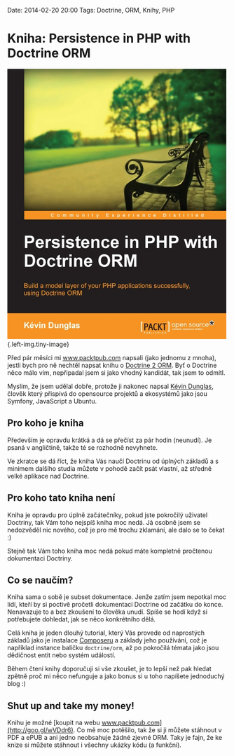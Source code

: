 Date: 2014-02-20 20:00
Tags: Doctrine, ORM, Knihy, PHP

# Kniha: Persistence in PHP with Doctrine ORM

![book-doctrine-orm](/content/book-doctrine-orm.jpg){.left-img.tiny-image}

Před pár měsíci mi www.packtpub.com napsali (jako jednomu z mnoha), jestli bych pro ně nechtěl napsat knihu o [Doctrine 2 ORM](http://www.doctrine-project.org/projects/orm.html).
Byť o Doctrine něco málo vím, nepřipadal jsem si jako vhodný kandidát, tak jsem to odmítl.

Myslím, že jsem udělal dobře, protože ji nakonec napsal [Kévin Dunglas](http://dunglas.fr/),
člověk který přispívá do opensource projektů a ekosystémů jako jsou Symfony, JavaScript a Ubuntu.



## Pro koho je kniha

Především je opravdu krátká a dá se přečíst za pár hodin (neunudí).
Je psaná v angličtině, takže té se rozhodně nevyhnete.

Ve zkratce se dá říct, že kniha Vás naučí Doctrinu od úplných základů
a s minimem dalšího studia můžete v pohodě začít psát vlastní, až středně velké aplikace nad Doctrine.



## Pro koho tato kniha není

Kniha je opravdu pro úplně začátečníky, pokud jste pokročilý uživatel Doctriny, tak Vám toho nejspíš kniha moc nedá.
Já osobně jsem se nedozvěděl nic nového, což je pro mě trochu zklamání, ale dalo se to čekat :)

Stejně tak Vám toho kniha moc nedá pokud máte kompletně pročtenou dokumentaci Doctriny.



## Co se naučím?

Kniha sama o sobě je subset dokumentace. Jenže zatím jsem nepotkal moc lidí,
kteří by si poctivě pročetli dokumentaci Doctrine od začátku do konce.
Nenavazuje to a bez zkoušení to člověka unudí.
Spíše se hodí když si potřebujete dohledat, jak se něco konkrétního dělá.

Celá kniha je jeden dlouhý tutorial, který Vás provede od naprostých základů jako je instalace [Composeru](https://getcomposer.org/doc/00-intro.md)
a základy jeho používání, což je například instance balíčku `doctrine/orm`, až po pokročilá témata jako jsou dědičnost entit nebo systém událostí.

Během čtení knihy doporučuji si vše zkoušet, je to lepší než pak hledat zpětně proč mi něco nefunguje 
a jako bonus si u toho napíšete jednoduchý blog :)



## Shut up and take my money!

Knihu je možné [koupit na webu www.packtpub.com](http://goo.gl/wVDdr6).
Co mě moc potěšilo, tak že si ji můžete stáhnout v PDF a ePUB a ani jedno neobsahuje žádné zjevné DRM.
Taky je fajn, že ke knize si můžete stáhnout i všechny ukázky kódu (a funkční).
